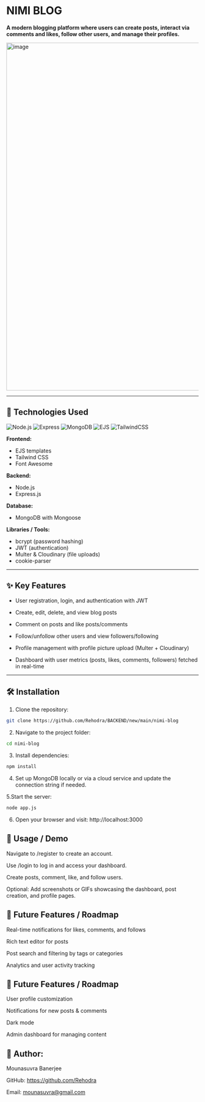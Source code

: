 #  **NIMI BLOG**

**A modern blogging platform where users can create posts, interact via comments and likes, follow other users, and manage their profiles.**

<img width="1232" height="910" alt="image" src="https://github.com/user-attachments/assets/a6dd3e77-9d09-4144-8968-8a00111835e8" />

---

## 🚀 Technologies Used

![Node.js](https://img.shields.io/badge/Node.js-339933?style=flat&logo=node.js&logoColor=white)
![Express](https://img.shields.io/badge/Express.js-000000?style=flat&logo=express&logoColor=white)
![MongoDB](https://img.shields.io/badge/MongoDB-47A248?style=flat&logo=mongodb&logoColor=white)
![EJS](https://img.shields.io/badge/EJS-DD0031?style=flat&logo=ejs&logoColor=white)
![TailwindCSS](https://img.shields.io/badge/TailwindCSS-06B6D4?style=flat&logo=tailwind-css&logoColor=white)

**Frontend:**  
- EJS templates  
- Tailwind CSS  
- Font Awesome  

**Backend:**  
- Node.js  
- Express.js  

**Database:**  
- MongoDB with Mongoose  

**Libraries / Tools:**  
- bcrypt (password hashing)  
- JWT (authentication)  
- Multer & Cloudinary (file uploads)  
- cookie-parser
 

---

## ✨ Key Features

-  User registration, login, and authentication with JWT  

-  Create, edit, delete, and view blog posts  
 
-  Comment on posts and like posts/comments  

-  Follow/unfollow other users and view followers/following

-  Profile management with profile picture upload (Multer + Cloudinary) 

- Dashboard with user metrics (posts, likes, comments, followers) fetched in real-time 

---

## 🛠 Installation

1. Clone the repository:

```bash
git clone https://github.com/Rehodra/BACKEND/new/main/nimi-blog
```
2. Navigate to the project folder:
```bash
cd nimi-blog
```
3. Install dependencies:
```bash
npm install
```
4. Set up MongoDB locally or via a cloud service and update the connection string if needed.
   
5.Start the server:
```bash
node app.js
```
6. Open your browser and visit:
http://localhost:3000

## 🎯 Usage / Demo

Navigate to /register to create an account.

Use /login to log in and access your dashboard.

Create posts, comment, like, and follow users.

Optional: Add screenshots or GIFs showcasing the dashboard, post creation, and profile pages.

## 🌟 Future Features / Roadmap

Real-time notifications for likes, comments, and follows

Rich text editor for posts

Post search and filtering by tags or categories

Analytics and user activity tracking
## 🌱 Future Features / Roadmap

User profile customization

Notifications for new posts & comments

Dark mode

Admin dashboard for managing content

## 👤 Author:
Mounasuvra Banerjee

GitHub: https://github.com/Rehodra

Email: mounasuvra@gmail.com
